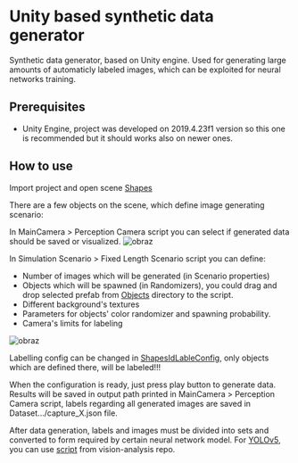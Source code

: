 # Unity based synthetic data generator
Synthetic data generator, based on Unity engine. Used for generating large amounts of automaticly labeled images, which can be exploited for neural networks training.

## Prerequisites
 - Unity Engine, project was developed on 2019.4.23f1 version so this one is recommended but it should works also on newer ones.
 
## How to use
Import project and open scene [Shapes](Assets/Scenes/Shapes.unity)

There are a few objects on the scene, which define image generating scenario:

In MainCamera > Perception Camera script you can select if generated data should be saved or visualized.
![obraz](https://user-images.githubusercontent.com/56251265/159175511-6afa1090-e26c-40b6-aa70-24fbbc23af16.png)


In Simulation Scenario > Fixed Length Scenario script you can define:
 - Number of images which will be generated (in Scenario properties)
 - Objects which will be spawned (in Randomizers), you could drag and drop selected prefab from [Objects](Assets/Samples/Shapes/Objects) directory to the script.
 - Different background's textures 
 - Parameters for objects' color randomizer and spawning probability.
 - Camera's limits for labeling 
 
![obraz](https://user-images.githubusercontent.com/56251265/159176247-faebfc9f-3e03-4b37-835f-f22850abebfc.png)

 
Labelling config can be changed in [ShapesIdLableConfig](Assets/Perception/IdLableConfig/ShapesIdLabelConfig.asset), only objects which are defined there, will be labeled!!!

When the configuration is ready, just press play button to generate data. Results will be saved in output path printed in MainCamera > Perception Camera script, labels regarding all generated images are saved in Dataset.../capture_X.json file.

After data generation, labels and images must be divided into sets and converted to form required by certain neural network model. For [YOLOv5](https://github.com/ultralytics/yolov5), you can use [script](https://github.com/High-Flyers/vision-analysis/blob/main/get_perception_images.py) from vision-analysis repo.


